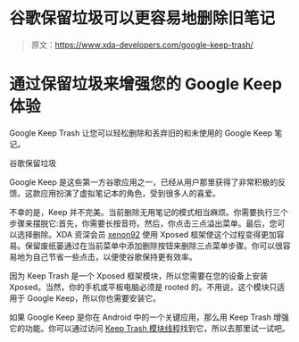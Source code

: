 # 谷歌保留垃圾可以更容易地删除旧笔记

> 原文：<https://www.xda-developers.com/google-keep-trash/>

# 通过保留垃圾来增强您的 Google Keep 体验

Google Keep Trash 让您可以轻松删除和丢弃旧的和未使用的 Google Keep 笔记。

谷歌保留垃圾

Google Keep 是这些第一方谷歌应用之一，已经从用户那里获得了非常积极的反馈。这款应用扮演了虚拟笔记本的角色，受到很多人的喜爱。

不幸的是，Keep 并不完美。当前删除无用笔记的模式相当麻烦。你需要执行三个步骤来摆脱它:首先，你需要长按音符。然后，你点击三点溢出菜单。最后，您可以选择删除。XDA 资深会员 [xenon92](http://forum.xda-developers.com/member.php?u=5273865) 使用 Xposed 框架使这个过程变得更加容易。保留废纸篓通过在当前菜单中添加删除按钮来删除三点菜单步骤。你可以很容易地为自己节省一些点击，以便使谷歌保持更有效率。

因为 Keep Trash 是一个 Xposed 框架模块，所以您需要在您的设备上安装 Xposed。当然，你的手机或平板电脑必须是 rooted 的。不用说，这个模块只适用于 Google Keep，所以你也需要安装它。

如果 Google Keep 是你在 Android 中的一个关键应用，那么用 Keep Trash 增强它的功能。你可以通过访问 [Keep Trash 模块线程](http://forum.xda-developers.com/xposed/modules/mod-trash-t2812589)找到它，所以去那里试一试吧。